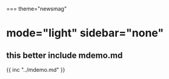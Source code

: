 ===
theme="newsmag"

mode="light"
sidebar="none"
===
## this better include mdemo.md
{{ inc "../mdemo.md" }}
